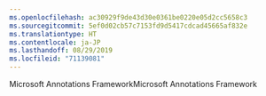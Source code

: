```yaml
---
ms.openlocfilehash: ac30929f9de43d30e0361be0220e05d2cc5658c3
ms.sourcegitcommit: 5ef0d02cb57c7153fd9d5417cdcad45665af832e
ms.translationtype: HT
ms.contentlocale: ja-JP
ms.lasthandoff: 08/29/2019
ms.locfileid: "71139081"
---
```

<span data-ttu-id="9ab34-101">Microsoft Annotations Framework</span><span class="sxs-lookup"><span data-stu-id="9ab34-101">Microsoft Annotations Framework</span></span>
